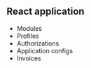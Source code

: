 ## React application
  - Modules
  - Profiles
  - Authorizations
  - Application configs
  - Invoices